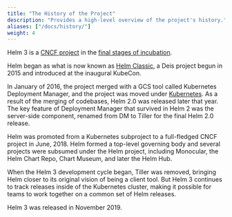 ```yaml
---
title: "The History of the Project"
description: "Provides a high-level overview of the project's history."
aliases: ["/docs/history/"]
weight: 4
---
```


Helm 3 is a [CNCF project](https://www.cncf.io/projects/) in the [final stages
of
incubation](https://github.com/cncf/toc/blob/master/process/graduation_criteria.adoc).

Helm began as what is now known as [Helm
Classic](https://github.com/helm/helm-classic), a Deis project begun in 2015 and
introduced at the inaugural KubeCon.

In January of 2016, the project merged with a GCS tool called Kubernetes
Deployment Manager, and the project was moved under
[Kubernetes](https://kubernetes.io). As a result of the merging of codebases,
Helm 2.0 was released later that year. The key feature of Deployment Manager
that survived in Helm 2 was the server-side component, renamed from DM to Tiller
for the final Helm 2.0 release.

Helm was promoted from a Kubernetes subproject to a full-fledged CNCF project in
June, 2018. Helm formed a top-level governing body and several projects were
subsumed under the Helm project, including Monocular, the Helm Chart Repo, Chart
Museum, and later the Helm Hub.

When the Helm 3 development cycle began, Tiller was removed, bringing Helm
closer to its original vision of being a client tool. But Helm 3 continues to
track releases inside of the Kubernetes cluster, making it possible for teams to
work together on a common set of Helm releases.

Helm 3 was released in November 2019.
